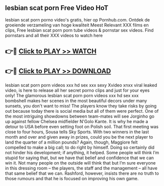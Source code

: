 ## lesbian scat porn Free Video HoT 

lesbian scat porn porno video's gratis, hier op Pornhub.com. Ontdek de groeiende verzameling van hoge kwaliteit Meest Relevant XXX films en clips,
Free lesbian scat porn porn tube videos & pornstar sex videos. Find pornstars and all their XXX videos to watch here


## 👉🔴 [Click to PLAY >> WATCH](http://us.freeplayer.one?title=lesbian_scat_porn&ref=16D)

## 👉🔴 [Click to PLAY >> DOWNLOAD](http://us.freeplayer.one?title=lesbian_scat_porn&ref=16D)


lesbian scat porn porn videos xxx hd sex xxx sexy Xvideo xnxx viral leaked video, is here to release all her secret porno clips and just for your eyes only! The glamorous lesbian scat porn porn videos xxx hd sex xxx bombshell makes her scenes in the most beautiful decors under many sunsets, you don't want to miss! The players know they take risks by going out because today there is social media but all of them were perfect. One of the most intriguing showdowns between team-mates will see Jorginho go up against fellow Chelsea midfielder N'Golo Kante. It is why he made a detour to USA before even setting foot on Polish soil. That first meeting was close to four hours, Sousa tells Sky Sports. With two winners in the last month and over and given away in prizes, could you be the next player to land the quarter of a million pounds? Again, though, Maggiore felt compelled to make a big call; to do right by himself. Doing so certainly did not hinder his development; if anything, it helped. Some people will think I’m stupid for saying that, but we have that belief and confidence that we can win it. Not many people on the outside will think that but I’m sure everyone in this dressing room – the players, the staff and the management – all have that same belief that we can. Rashford, however, insists there are no truth to those rumours and that he is focused on improving his own game.